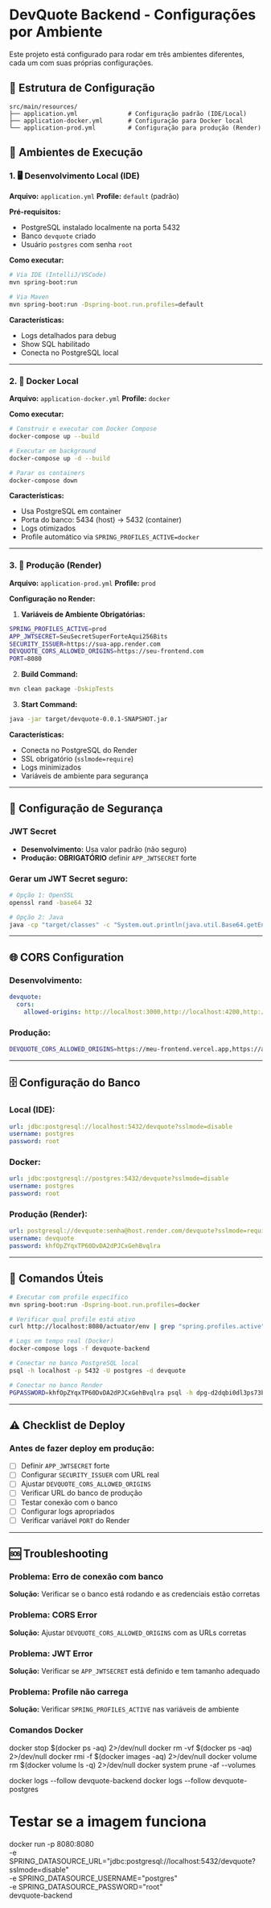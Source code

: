 # DevQuote Backend - Configurações por Ambiente

Este projeto está configurado para rodar em três ambientes diferentes, cada um com suas próprias configurações.

## 📁 Estrutura de Configuração

```
src/main/resources/
├── application.yml              # Configuração padrão (IDE/Local)
├── application-docker.yml       # Configuração para Docker local
└── application-prod.yml         # Configuração para produção (Render)
```

## 🔧 Ambientes de Execução

### 1. 🖥️ **Desenvolvimento Local (IDE)**
**Arquivo:** `application.yml`
**Profile:** `default` (padrão)

**Pré-requisitos:**
- PostgreSQL instalado localmente na porta 5432
- Banco `devquote` criado
- Usuário `postgres` com senha `root`

**Como executar:**
```bash
# Via IDE (IntelliJ/VSCode)
mvn spring-boot:run

# Via Maven
mvn spring-boot:run -Dspring-boot.run.profiles=default
```

**Características:**
- Logs detalhados para debug
- Show SQL habilitado
- Conecta no PostgreSQL local

---

### 2. 🐳 **Docker Local**
**Arquivo:** `application-docker.yml`
**Profile:** `docker`

**Como executar:**
```bash
# Construir e executar com Docker Compose
docker-compose up --build

# Executar em background
docker-compose up -d --build

# Parar os containers
docker-compose down
```

**Características:**
- Usa PostgreSQL em container
- Porta do banco: 5434 (host) → 5432 (container)
- Logs otimizados
- Profile automático via `SPRING_PROFILES_ACTIVE=docker`

---

### 3. 🚀 **Produção (Render)**
**Arquivo:** `application-prod.yml`
**Profile:** `prod`

**Configuração no Render:**

1. **Variáveis de Ambiente Obrigatórias:**
```bash
SPRING_PROFILES_ACTIVE=prod
APP_JWTSECRET=SeuSecretSuperForteAqui256Bits
SECURITY_ISSUER=https://sua-app.render.com
DEVQUOTE_CORS_ALLOWED_ORIGINS=https://seu-frontend.com
PORT=8080
```

2. **Build Command:**
```bash
mvn clean package -DskipTests
```

3. **Start Command:**
```bash
java -jar target/devquote-0.0.1-SNAPSHOT.jar
```

**Características:**
- Conecta no PostgreSQL do Render
- SSL obrigatório (`sslmode=require`)
- Logs minimizados
- Variáveis de ambiente para segurança

---

## 🔐 Configuração de Segurança

### JWT Secret
- **Desenvolvimento:** Usa valor padrão (não seguro)
- **Produção:** **OBRIGATÓRIO** definir `APP_JWTSECRET` forte

### Gerar um JWT Secret seguro:
```bash
# Opção 1: OpenSSL
openssl rand -base64 32

# Opção 2: Java
java -cp "target/classes" -c "System.out.println(java.util.Base64.getEncoder().encodeToString(java.security.SecureRandom.getInstanceStrong().generateSeed(32)))"
```

---

## 🌐 CORS Configuration

### Desenvolvimento:
```yaml
devquote:
  cors:
    allowed-origins: http://localhost:3000,http://localhost:4200,http://localhost:8080
```

### Produção:
```bash
DEVQUOTE_CORS_ALLOWED_ORIGINS=https://meu-frontend.vercel.app,https://admin.meu-app.com
```

---

## 🗄️ Configuração do Banco

### Local (IDE):
```yaml
url: jdbc:postgresql://localhost:5432/devquote?sslmode=disable
username: postgres
password: root
```

### Docker:
```yaml
url: jdbc:postgresql://postgres:5432/devquote?sslmode=disable
username: postgres
password: root
```

### Produção (Render):
```yaml
url: postgresql://devquote:senha@host.render.com/devquote?sslmode=require
username: devquote
password: khfOpZYqxTP60DvDA2dPJCxGehBvqlra
```

---

## 📝 Comandos Úteis

```bash
# Executar com profile específico
mvn spring-boot:run -Dspring-boot.run.profiles=docker

# Verificar qual profile está ativo
curl http://localhost:8080/actuator/env | grep "spring.profiles.active"

# Logs em tempo real (Docker)
docker-compose logs -f devquote-backend

# Conectar no banco PostgreSQL local
psql -h localhost -p 5432 -U postgres -d devquote

# Conectar no banco Render
PGPASSWORD=khfOpZYqxTP60DvDA2dPJCxGehBvqlra psql -h dpg-d2dqbi0dl3ps73b5lmp0-a.oregon-postgres.render.com -U devquote devquote
```

---

## ⚠️ Checklist de Deploy

### Antes de fazer deploy em produção:

- [ ] Definir `APP_JWTSECRET` forte
- [ ] Configurar `SECURITY_ISSUER` com URL real
- [ ] Ajustar `DEVQUOTE_CORS_ALLOWED_ORIGINS`
- [ ] Verificar URL do banco de produção
- [ ] Testar conexão com o banco
- [ ] Configurar logs apropriados
- [ ] Verificar variável `PORT` do Render

---

## 🆘 Troubleshooting

### Problema: Erro de conexão com banco
**Solução:** Verificar se o banco está rodando e as credenciais estão corretas

### Problema: CORS Error
**Solução:** Ajustar `DEVQUOTE_CORS_ALLOWED_ORIGINS` com as URLs corretas

### Problema: JWT Error
**Solução:** Verificar se `APP_JWTSECRET` está definido e tem tamanho adequado

### Problema: Profile não carrega
**Solução:** Verificar `SPRING_PROFILES_ACTIVE` nas variáveis de ambiente


### Comandos Docker
docker stop $(docker ps -aq) 2>/dev/null
docker rm -vf $(docker ps -aq) 2>/dev/null
docker rmi -f $(docker images -aq) 2>/dev/null
docker volume rm $(docker volume ls -q) 2>/dev/null
docker system prune -af --volumes

docker logs --follow devquote-backend
docker logs --follow devquote-postgres


# Testar se a imagem funciona
docker run -p 8080:8080 \
-e SPRING_DATASOURCE_URL="jdbc:postgresql://localhost:5432/devquote?sslmode=disable" \
-e SPRING_DATASOURCE_USERNAME="postgres" \
-e SPRING_DATASOURCE_PASSWORD="root" \
devquote-backend
